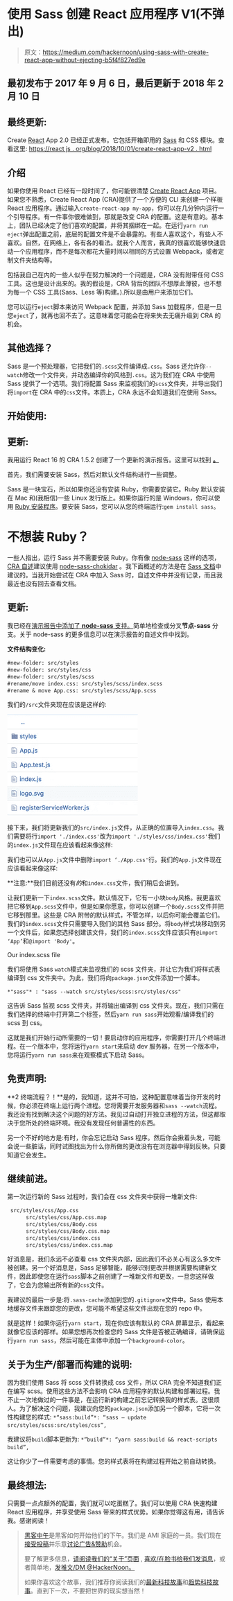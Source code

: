 # 使用 Sass 创建 React 应用程序 V1(不弹出)

> 原文：<https://medium.com/hackernoon/using-sass-with-create-react-app-without-ejecting-b5f4f827ed9e>

## 最初发布于 2017 年 9 月 6 日，最后更新于 2018 年 2 月 10 日

## 最终更新:

Create [React](https://hackernoon.com/tagged/react) App 2.0 已经正式发布。它包括开箱即用的 [Sass](https://hackernoon.com/tagged/sass) 和 CSS 模块。查看这里:
[https://react js . org/blog/2018/10/01/create-react-app-v2 . html](https://reactjs.org/blog/2018/10/01/create-react-app-v2.html)

## 介绍

如果你使用 React 已经有一段时间了，你可能很清楚 [Create React App](https://github.com/facebookincubator/create-react-app) 项目。如果您不熟悉，Create React App (CRA)提供了一个方便的 CLI 来创建一个样板 React 应用程序。通过输入`create-react-app my-app`，你可以在几分钟内运行一个引导程序。有一件事你很难做到，那就是改变 CRA 的配置。这是有意的。基本上，团队已经决定了他们喜欢的配置，并将其捆绑在一起。在运行`yarn run eject`弹出配置之前，底层的配置文件是不会暴露的。有些人喜欢这个，有些人不喜欢。自然，在网络上，各有各的看法。就我个人而言，我真的很喜欢能够快速启动一个应用程序，而不是每次都花大量时间以相同的方式设置 Webpack，或者定制文件夹结构等。

包括我自己在内的一些人似乎在努力解决的一个问题是，CRA 没有附带任何 CSS 工具。这也是设计出来的。我的假设是，CRA 背后的团队不想厚此薄彼，也不想为每一个 CSS 工具(Sass、Less 等)构建。).所以是由用户来添加它们。

您可以运行`eject`脚本来访问 Webpack 配置，并添加 Sass 加载程序，但是一旦您`eject`了，就再也回不去了。这意味着您可能会在将来失去无痛升级到 CRA 的机会。

## 其他选择？

Sass 是一个预处理器，它把我们的`.scss`文件编译成`.css`。Sass 还允许你`--watch`修改一个文件夹，并动态编译你的风格到`.css`。这为我们在 CRA 中使用 Sass 提供了一个选项。我们将配置 Sass 来监视我们的`scss`文件夹，并导出我们将`import`在 CRA 中的`css`文件。本质上，CRA 永远不会知道我们在使用 Sass。

## 开始使用:

## **更新:**

我用运行 React 16 的 CRA 1.5.2 创建了一个更新的演示报告。这里可以找到 [**。**](https://github.com/Jeff-Duke/react16-sass-demo)

首先，我们需要安装 Sass，然后对默认文件结构进行一些调整。

Sass 是一块宝石，所以如果你还没有安装 Ruby，你需要安装它。Ruby 默认安装在 Mac 和(我相信)一些 Linux 发行版上。如果你运行的是 Windows，你可以使用 [Ruby 安装程序](https://rubyinstaller.org)。要安装 Sass，您可以从您的终端运行:`gem install sass`。

# 不想装 Ruby？

一些人指出，运行 Sass 并不需要安装 Ruby。你有像 [node-sass](https://github.com/sass/node-sass) 这样的选项， [CRA 自述](https://github.com/facebookincubator/create-react-app/blob/master/packages/react-scripts/template/README.md#adding-a-css-preprocessor-sass-less-etc)建议使用 [node-sass-chokidar](https://www.npmjs.com/package/node-sass-chokidar) 。我下面概述的方法是在 [Sass 文档](http://sass-lang.com/documentation/file.SASS_REFERENCE.html)中建议的。当我开始尝试在 CRA 中加入 Sass 时，自述文件中并没有记录，而且我最近也没有回去查看文档。

## **更新:**

我已经在[演示报告中添加了 **node-sass** 支持。](https://github.com/Jeff-Duke/react16-sass-demo)简单地检查或分叉**节点-sass** 分支。关于 node-sass 的更多信息可以在演示报告的自述文件中找到。

**文件结构变化:**

```
#new-folder: src/styles
#new-folder: src/styles/css
#new-folder: src/styles/scss
#rename/move index.css: src/styles/scss/index.scss
#rename & move App.css: src/styles/scss/App.scss
```

我们的`/src`文件夹现在应该是这样的:

![](img/6388fc5ca3e94ddbd0a9b8d1683ff594.png)

接下来，我们将更新我们的`src/index.js`文件，从正确的位置导入`index.css`。我们需要将行`import './index.css'`改为`import './styles/css/index.css'`我们的`index.js`文件现在应该看起来像这样:

我们也可以从`App.js`文件中删除`import ‘./App.css'`行。我们的`App.js`文件现在应该看起来像这样:

**注意:**我们目前还没有*的*和`index.css`文件，我们稍后会讲到。

让我们更新一下`index.scss`文件。默认情况下，它有一小块`body`风格。我更喜欢把它移到`App.scss`文件中，但是如果你愿意，你可以创建一个`Body.scss`文件并把它移到那里。这些是 CRA 附带的默认样式，不管怎样，以后你可能会覆盖它们。我们的`index.scss`文件只需要导入我们的其他 Sass 部分。将`body`样式块移动到另一个文件后，如果您选择创建该文件，我们的`index.scss`文件应该只有`@import ‘App’`和`@import 'Body'`。

Our index.scss file

我们将使用 Sass `watch`模式来监视我们的 scss 文件夹，并让它为我们将样式表编译到 css 文件夹中。为此，我们将向`package.json`文件添加一个脚本。

```
*"sass"* : "sass --watch src/styles/scss:src/styles/css" 
```

这告诉 Sass 监视 scss 文件夹，并将输出编译到 css 文件夹。现在，我们只需在我们选择的终端中打开第二个标签，然后`yarn run sass`开始观看/编译我们的 scss 到 css。

这就是我们开始行动所需要的一切！要启动你的应用程序，你需要打开几个终端进程。在一个版本中，您将运行`yarn start`来启动 dev 服务器，在另一个版本中，您将运行`yarn run sass`来在观察模式下启动 Sass。

## 免责声明:

**2 终端流程？！**是的，我知道，这并不可怕，这种配置意味着当你开发的时候，你必须在终端上运行两个进程。您将需要开发服务器和`sass --watch`流程。我还没有找到解决这个问题的好方法。我见过自动打开独立进程的方法，但这都取决于您所处的终端环境。我没有发现任何普遍性的东西。

另一个不好的地方是:有时，你会忘记启动 Sass 程序。然后你会揪着头发，可能会说一些脏话，同时试图找出为什么你所做的更改没有在浏览器中得到反映。只要知道它会发生。

## 继续前进。

第一次运行新的 Sass 过程时，我们会在 css 文件夹中获得一堆新文件:

```
 src/styles/css/App.css
      src/styles/css/App.css.map
      src/styles/css/Body.css
      src/styles/css/Body.css.map
      src/styles/css/index.css
      src/styles/css/index.css.map
```

好消息是，我们永远不必查看 css 文件夹内部，因此我们不必关心有这么多文件被创建。另一个好消息是，Sass 足够智能，能够识别更改并根据需要构建新文件，因此即使您在运行`sass`脚本之前创建了一堆新文件和更改，一旦您这样做了，它会为您输出所有新的`css`文件。

我建议的最后一步是:将`.sass-cache`添加到您的`.gitignore`文件中。Sass 使用本地缓存文件来跟踪您的更改，您可能不希望这些文件出现在您的 repo 中。

就是这样！如果你运行`yarn start`，现在你应该有默认的 CRA 屏幕显示，看起来就像它应该的那样。如果您想再次检查您的 Sass 文件是否被正确编译，请确保运行`yarn run sass`，然后可能在主体中添加一个`background-color`。

## 关于为生产/部署而构建的说明:

因为我们使用 Sass 将 scss 文件转换成 css 文件，所以 CRA 完全不知道我们正在编写 scss。使用这些方法不会影响 CRA 应用程序的默认构建和部署过程。我不止一次地做过的一件事是，在运行新的构建之前忘记转换我的样式表。这很烦人。为了解决这个问题，我建议向您的`package.json`添加另一个脚本，它将一次性构建您的样式:
`*“sass:build”*: “sass — update src/styles/scss:src/styles/css”,`

我建议将`build`脚本更新为:
`*”build”*: “yarn sass:build && react-scripts build”,`

这让你少了一件需要考虑的事情。您的样式表将在构建过程开始之前自动转换。

## 最终想法:

只需要一点点额外的配置，我们就可以吃蛋糕了。我们可以使用 CRA 快速构建 React 应用程序，并享受使用 Sass 带来的样式优势。如果你觉得这有用，请告诉我。感谢阅读！

> [黑客中午](http://bit.ly/Hackernoon)是黑客如何开始他们的下午。我们是 AMI 家庭的一员。我们现在[接受投稿](http://bit.ly/hackernoonsubmission)并乐意[讨论广告&赞助](mailto:partners@amipublications.com)机会。
> 
> 要了解更多信息，[请阅读我们的“关于”页面](https://goo.gl/4ofytp) , [喜欢/在脸书给我们发消息](http://bit.ly/HackernoonFB)，或者简单地，[发推文/DM @HackerNoon。](https://goo.gl/k7XYbx)
> 
> 如果你喜欢这个故事，我们推荐你阅读我们的[最新科技故事](http://bit.ly/hackernoonlatestt)和[趋势科技故事](https://hackernoon.com/trending)。直到下一次，不要把世界的现实想当然！